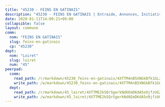 ```yaml
---
title: "45230 - FEINS EN GATINAIS"
description: "45230 - FEINS EN GATINAIS | Entraide, Annonces, Initiatives"
date: 2020-01-11T14:09:21+09:00
collapsible: false
layout: commune
comm:
  nom: "FEINS EN GATINAIS"
  slug: feins-en-gatinais
  cp: "45230"
dept:
  nom: "Loiret"
  slug: loiret
  num: "45"
peerpad:
  comm:
    read_path: /r/markdown/45230_feins-en-gatinais/4XTTM4nB5XNGkBfk1GLzEZAiwuLHeAcStfUKHRWqRL6o8CaKV
    write_path: /w/markdown/45230_feins-en-gatinais/4XTTM4nB5XNGkBfk1GLzEZAiwuLHeAcStfUKHRWqRL6o8CaKV-K3TgTgsPz3g2NETYtSfJa67WKLts229LMPzRPRak2Xf1smXWupxBDyMTunsJC8dT3fv64jWkQsmWxSqG1spJ8pGH7vFwy8BUxYEE1nFirCezKmG9WxCTWXXWerstgvHsAvv84BZD
  dept:
    read_path: /r/markdown/45_loiret/4XTTME2kSQrSgerkNd6EmDKdA5o9jfzUG2SAG8C2qVYb3YXN4
    write_path: /w/markdown/45_loiret/4XTTME2kSQrSgerkNd6EmDKdA5o9jfzUG2SAG8C2qVYb3YXN4-K3TgULpEDoP6p5UphGUnEGQQDb2AQTj81Z2trE1ZVsdtBZSXUbkVLE9oEias3DdMz5vmgxRH8ErfnuyVj2VYfJxxhBMoq5ZxQCDrb2jTVFkww5uEThgDKwT8pF9LfJGTpqNraKjJ
---
```


